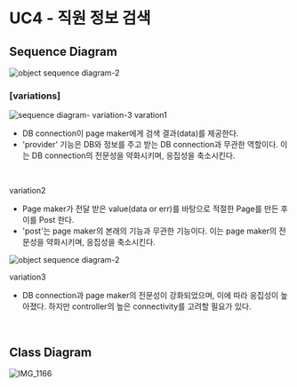 
UC4 - 직원 정보 검색
===================

Sequence Diagram
-----------------
![object sequence diagram-2](https://user-images.githubusercontent.com/70556633/118361366-1d05bf00-b5c6-11eb-8282-22a549cc9d8b.jpg)


### [variations]
![sequence diagram- variation-3](https://user-images.githubusercontent.com/70556633/118361390-36a70680-b5c6-11eb-84ee-6a2ce205fe95.jpg)
varation1
- DB connection이 page maker에게 검색 결과(data)를 제공한다. 
- 'provider' 기능은 DB와 정보를 주고 받는 DB connection과 무관한 역할이다. 이는 DB connection의 전문성을 약화시키며, 응집성을 축소시킨다.
<br>

variation2
- Page maker가 전달 받은 value(data or err)를 바탕으로 적절한 Page를 만든 후 이를 Post 한다.
- 'post'는 page maker의 본래의 기능과 무관한 기능이다. 이는 page maker의 전문성을 약화시키며, 응집성을 축소시킨다.


![object sequence diagram-2](https://user-images.githubusercontent.com/70556633/118361366-1d05bf00-b5c6-11eb-8282-22a549cc9d8b.jpg)

variation3
- DB connection과 page maker의 전문성이 강화되었으며, 이에 따라 응집성이 높아졌다. 하지만 controller의 높은 connectivity를 고려할 필요가 있다. 

<br>

Class Diagram
---------------
![IMG_1166](https://user-images.githubusercontent.com/70556633/118362024-bc2bb600-b5c8-11eb-9a11-64c9c05d9c3f.JPG)
